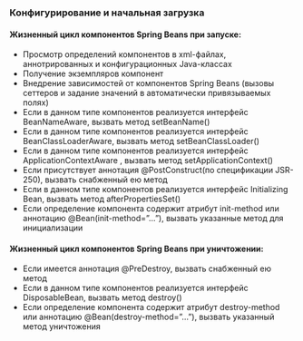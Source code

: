 



### Конфигурирование и начальная загрузка

#### Жизненный цикл компонентов Spring Beans при запуске:
- Просмотр определений компонентов в xml-файлах, аннотрированных и конфигурационных Java-классах
- Получение экземпляров компонент
- Внедрение зависимостей от компонентов Spring Beans (вызовы сеттеров и задание значений в автоматически привязываемых полях)
- Если в данном типе компонентов реализуется интерфейс BeanNameAware, вызвать метод setBeanName()
- Если в данном типе компонентов реализуется интерфейс BeanClassLoaderAware, вызвать метод setBeanClassLoader()
- Если в данном типе компонентов реализуется интерфейс ApplicationContextAware , вызвать метод setApplicationContext()
- Если присутствует аннотация @PostConstruct(по спецификации JSR-250), вызвать снабженный ею метод
- Если в данном типе компонентов реализуется интерфейс Initializing Bean, вызвать метод afterPropertiesSet()
- Если определение компонента содержит атрибут init-method или аннотацию @Bean(init-method=”…”), вызвать указанные метод для инициализации

#### Жизненный цикл компонентов Spring Beans при уничтожении:
- Если имеется аннотация @PreDestroy, вызвать снабженный ею метод
- Если в данном типе компонентов реализуется интерфейс DisposableBean, вызвать метод destroy()
- Если определение компонента содержит атрибут destroy-method или аннотацию @Bean(destroy-method=”…”), вызвать указанный метод уничтожения